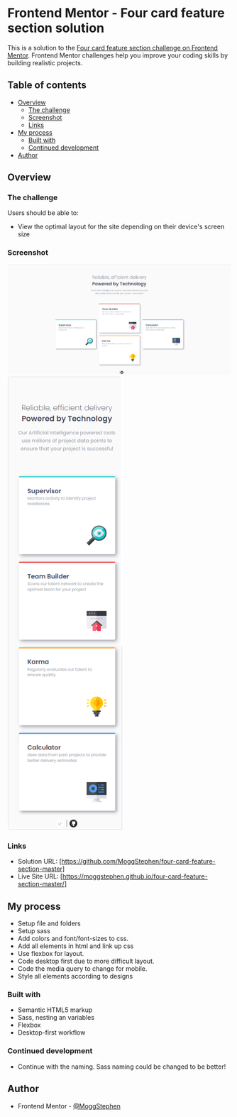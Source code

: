 # Frontend Mentor - Four card feature section solution

This is a solution to the [Four card feature section challenge on Frontend Mentor](https://www.frontendmentor.io/challenges/four-card-feature-section-weK1eFYK). Frontend Mentor challenges help you improve your coding skills by building realistic projects. 

## Table of contents

- [Overview](#overview)
  - [The challenge](#the-challenge)
  - [Screenshot](#screenshot)
  - [Links](#links)
- [My process](#my-process)
  - [Built with](#built-with)
  - [Continued development](#continued-development)
- [Author](#author)

## Overview

### The challenge

Users should be able to:

- View the optimal layout for the site depending on their device's screen size

### Screenshot

![](./screenshots/desktop.png)
![](./screenshots/mobile.png)

### Links

- Solution URL: [https://github.com/MoggStephen/four-card-feature-section-master]
- Live Site URL: [https://moggstephen.github.io/four-card-feature-section-master/]

## My process

- Setup file and folders
- Setup sass
- Add colors and font/font-sizes to css.
- Add all elements in html and link up css
- Use flexbox for layout.
- Code desktop first due to more difficult layout.
- Code the media query to change for mobile.
- Style all elements according to designs

### Built with

- Semantic HTML5 markup
- Sass, nesting an variables
- Flexbox
- Desktop-first workflow

### Continued development

- Continue with the naming. Sass naming could be changed to be better!

## Author

- Frontend Mentor - [@MoggStephen](https://www.frontendmentor.io/profile/MoggStephen)